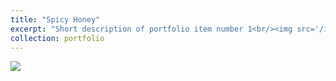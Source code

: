 ```yaml
---
title: "Spicy Honey"
excerpt: "Short description of portfolio item number 1<br/><img src='/images/500x300.png'>"
collection: portfolio
---
```


![](images/spicy20%honey/1.jpg)

